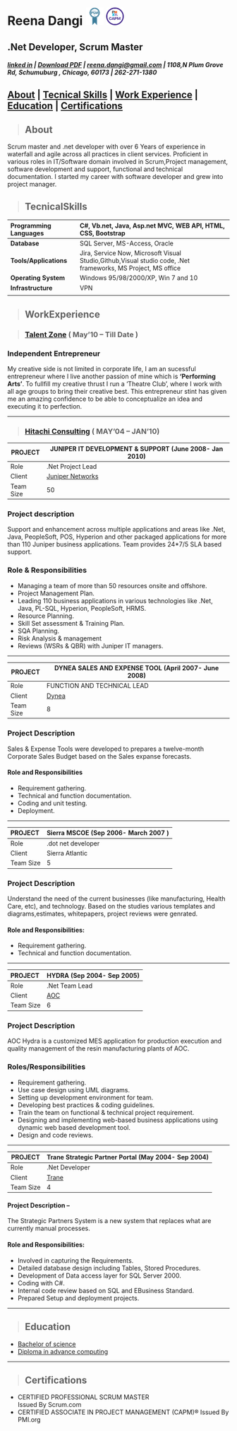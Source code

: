 # **Reena Dangi** <img src=".\psmi.png" width="40" height="40" /> <img src=".\certified-associate-in-project-management-capm.png" width="40" height="40" />
## **.Net Developer, Scrum Master** 
##### [linked in](https://www.linkedin.com/in/reena-dangi-11ab3753/ "linked in") | [Download PDF](resume.pdf)  | <reena.dangi@gmail.com> |  1108,N Plum Grove Rd, Schumuburg , Chicago, 60173 | 262-271-1380


## [About](#about)   | [Tecnical Skills](#TecnicalSkills)   | [Work Experience](#WorkExperience) | [Education](#education) | [Certifications](#certifications)  

> ## About 
Scrum master and .net developer with over 6 Years of experience in waterfall and agile across all practices in client services. Proficient in various roles in IT/Software domain involved in Scrum,Project management, software development and support, functional and technical documentation. I started my career with software developer and grew into project manager.


> ## TecnicalSkills 
| **Programming Languages** |  C#, Vb.net, Java, Asp.net MVC, WEB API, HTML, CSS, Bootstrap     
| :------------ | :------------ |
| **Database** | SQL Server, MS-Access, Oracle  |
| **Tools/Applications** | Jira, Service Now, Microsoft Visual Studio,Github,Visual studio code, .Net frameworks, MS Project, MS office  |
|**Operating System**  | Windows 95/98/2000/XP, Win 7 and 10   |
|**Infrastructure**   |  VPN |
|   |   |


>## WorkExperience

>###  [Talent Zone](https://www.facebook.com/talentzoneACC/ "Talent zone")  (  May’10 – Till Date ) 


 ### **Independent Entrepreneur** 

My creative side is not limited in corporate life, I am an sucessful entrepreneur where I live another passion of mine which is **‘Performing Arts’**. To fullfill my creative thrust I run a ‘Theatre Club’, where I work with all age groups to bring their creative best. This entrepreneur stint has given me an amazing confidence to be able to conceptualize an idea and executing it to perfection.

_____

>###  [Hitachi Consulting](https://www.hitachiconsulting.com/ "Hitachi Consulting")  ( MAY’04 – JAN’10)  
|PROJECT |JUNIPER IT DEVELOPMENT & SUPPORT (June 2008- Jan 2010)|
| ------------ | ------------ |
| Role|.Net Project Lead|
|Client|[Juniper Networks](https://www.juniper.net/us/en/ "Juniper")|
|Team Size|50|
### **Project description** 
Support and enhancement across multiple applications and areas like .Net, Java, PeopleSoft, POS, Hyperion and other packaged applications for more than 110 Juniper business applications. Team provides 24*7/5 SLA based support. 
### **Role & Responsibilities** 
* Managing a team of more than 50 resources onsite and offshore.
*	Project Management Plan.
*	Leading 110 business applications in various technologies like .Net, Java, PL-SQL, Hyperion, PeopleSoft, HRMS.
*	Resource Planning. 
*	Skill Set assessment & Training Plan.
*	SQA Planning.
*	Risk Analysis & management
*  Reviews (WSRs & QBR) with Juniper IT managers.

-------

|  PROJECT | DYNEA SALES AND EXPENSE TOOL (April 2007- June 2008)|
| ------------ | ------------ |
| Role  |  FUNCTION AND TECHNICAL LEAD |
|Client   |  [Dynea](https://www.dynea.com/ "Dynea") |
| Team Size  |8  |

### **Project Description** 
Sales & Expense Tools were developed to prepares a twelve-month Corporate Sales Budget based on the Sales expanse forecasts.

#### Role and Responsibilities
* Requirement gathering.
* Technical and function documentation.
* Coding and unit testing.
* Deployment.

_______

|  PROJECT | Sierra MSCOE (Sep 2006- March 2007 ) |
| :------------ | :------------ |
| Role  |  .dot net developer |
|Client   |  Sierra Atlantic
| Team Size  |5   |


### **Project Description** 
Understand the need of the current businesses (like manufacturing, Health Care, etc), and technology. Based on the studies various templates and diagrams,estimates, whitepapers, project reviews were genrated. 
#### Role and Responsibilities:
* Requirement gathering.
* Technical and function documentation.

________

|  PROJECT | HYDRA (Sep 2004- Sep 2005) |
| :------------ | :------------ |
| Role  |  .Net Team Lead |
|Client   |  [AOC](https://www.aoc-resins.com/index.html "AOC")|
|Team Size  |6   |


### **Project Description** 
AOC Hydra is a customized MES application for production execution and quality management of the resin manufacturing plants of AOC.
### **Roles/Responsibilities**

* Requirement gathering.
* Use case design using UML diagrams.
* Setting up development environment for team.
* Developing best practices & coding guidelines. 
* Train the team on functional & technical project requirement.
* Designing and implementing web-based business applications using dynamic web based development tool. 
* Design and code reviews.

___

|  PROJECT | Trane Strategic Partner Portal (May 2004- Sep 2004)  |
| ------------ | ------------ |
| Role  |  .Net Developer |
|Client   |  [Trane](https://www.trane.com/Index.aspx "Trane")|
| Team Size  |4   |

#### **Project Description** –
The Strategic Partners System is a new system that replaces what are currently manual processes.
#### Role and Responsibilities:
* Involved in capturing the Requirements.
* Detailed database design including Tables, Stored Procedures.
* Development of Data access layer for SQL Server 2000.
* Coding with C#.
* Internal code review based on SQL and EBusiness Standard.
* Prepared Setup and deployment projects.

____
> ## Education
*	[Bachelor of science ](http://www.mdsuajmer.ac.in/ "Bachelor of science ")
*  [Diploma in advance computing](http://www.metbhujbalknowledgecity.ac.in/cdac/ "CDAC")
____
> ## Certifications
* CERTIFIED PROFESSIONAL SCRUM MASTER  
Issued By Scrum.com
* CERTIFIED ASSOCIATE IN PROJECT MANAGEMENT (CAPM)®
Issued By PMI.org



